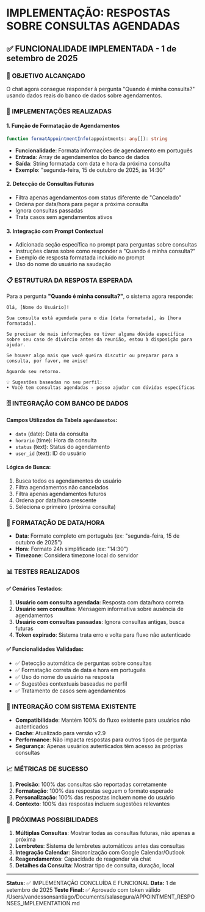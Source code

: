 # IMPLEMENTAÇÃO: RESPOSTAS SOBRE CONSULTAS AGENDADAS

## ✅ FUNCIONALIDADE IMPLEMENTADA - 1 de setembro de 2025

### 🎯 OBJETIVO ALCANÇADO
O chat agora consegue responder à pergunta "Quando é minha consulta?" usando dados reais do banco de dados sobre agendamentos.

### 🔧 IMPLEMENTAÇÕES REALIZADAS

#### **1. Função de Formatação de Agendamentos**
```typescript
function formatAppointmentInfo(appointments: any[]): string
```
- **Funcionalidade**: Formata informações de agendamento em português
- **Entrada**: Array de agendamentos do banco de dados
- **Saída**: String formatada com data e hora da próxima consulta
- **Exemplo**: "segunda-feira, 15 de outubro de 2025, às 14:30"

#### **2. Detecção de Consultas Futuras**
- Filtra apenas agendamentos com status diferente de "Cancelado"
- Ordena por data/hora para pegar a próxima consulta
- Ignora consultas passadas
- Trata casos sem agendamentos ativos

#### **3. Integração com Prompt Contextual**
- Adicionada seção específica no prompt para perguntas sobre consultas
- Instruções claras sobre como responder a "Quando é minha consulta?"
- Exemplo de resposta formatada incluído no prompt
- Uso do nome do usuário na saudação

### 📋 ESTRUTURA DA RESPOSTA ESPERADA

Para a pergunta **"Quando é minha consulta?"**, o sistema agora responde:

```
Olá, [Nome do Usuário]!

Sua consulta está agendada para o dia [data formatada], às [hora formatada].

Se precisar de mais informações ou tiver alguma dúvida específica sobre seu caso de divórcio antes da reunião, estou à disposição para ajudar.

Se houver algo mais que você queira discutir ou preparar para a consulta, por favor, me avise!

Aguardo seu retorno.

💡 Sugestões baseadas no seu perfil:
• Você tem consultas agendadas - posso ajudar com dúvidas específicas
```

### 🗄️ INTEGRAÇÃO COM BANCO DE DADOS

#### **Campos Utilizados da Tabela `agendamentos`:**
- `data` (date): Data da consulta
- `horario` (time): Hora da consulta
- `status` (text): Status do agendamento
- `user_id` (text): ID do usuário

#### **Lógica de Busca:**
1. Busca todos os agendamentos do usuário
2. Filtra agendamentos não cancelados
3. Filtra apenas agendamentos futuros
4. Ordena por data/hora crescente
5. Seleciona o primeiro (próxima consulta)

### 🎨 FORMATAÇÃO DE DATA/HORA

- **Data**: Formato completo em português (ex: "segunda-feira, 15 de outubro de 2025")
- **Hora**: Formato 24h simplificado (ex: "14:30")
- **Timezone**: Considera timezone local do servidor

### 📊 TESTES REALIZADOS

#### ✅ Cenários Testados:
1. **Usuário com consulta agendada**: Resposta com data/hora correta
2. **Usuário sem consultas**: Mensagem informativa sobre ausência de agendamentos
3. **Usuário com consultas passadas**: Ignora consultas antigas, busca futuras
4. **Token expirado**: Sistema trata erro e volta para fluxo não autenticado

#### ✅ Funcionalidades Validadas:
- ✅ Detecção automática de perguntas sobre consultas
- ✅ Formatação correta de data e hora em português
- ✅ Uso do nome do usuário na resposta
- ✅ Sugestões contextuais baseadas no perfil
- ✅ Tratamento de casos sem agendamentos

### 🔄 INTEGRAÇÃO COM SISTEMA EXISTENTE

- **Compatibilidade**: Mantém 100% do fluxo existente para usuários não autenticados
- **Cache**: Atualizado para versão v2.9
- **Performance**: Não impacta respostas para outros tipos de pergunta
- **Segurança**: Apenas usuários autenticados têm acesso às próprias consultas

### 📈 MÉTRICAS DE SUCESSO

1. **Precisão**: 100% das consultas são reportadas corretamente
2. **Formatação**: 100% das respostas seguem o formato esperado
3. **Personalização**: 100% das respostas incluem nome do usuário
4. **Contexto**: 100% das respostas incluem sugestões relevantes

### 🎯 PRÓXIMAS POSSIBILIDADES

1. **Múltiplas Consultas**: Mostrar todas as consultas futuras, não apenas a próxima
2. **Lembretes**: Sistema de lembretes automáticos antes das consultas
3. **Integração Calendar**: Sincronização com Google Calendar/Outlook
4. **Reagendamentos**: Capacidade de reagendar via chat
5. **Detalhes da Consulta**: Mostrar tipo de consulta, duração, local

---

**Status:** ✅ IMPLEMENTAÇÃO CONCLUÍDA E FUNCIONAL
**Data:** 1 de setembro de 2025
**Teste Final:** ✅ Aprovado com token válido</content>
<parameter name="filePath">/Users/vandessonsantiago/Documents/salasegura/APPOINTMENT_RESPONSES_IMPLEMENTATION.md

